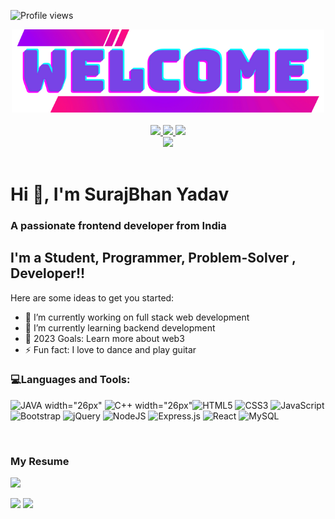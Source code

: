 ![Profile views](https://gpvc.arturio.dev/Suraj-Bhan-Yadav)

<div align="center">
  <a href="https://github.com/Suraj-Bhan-Yadav">
    <img src="./image/Welcome.png" width="500">
  </a>
</div>

<br>
<div align="center">
  <a href="https://github.com/Suraj-Bhan-Yadav" target="_blank">
    <img src="https://img.shields.io/badge/GitHub-100000?style=for-the-badge&logo=github&logoColor=white" target="_blank">
  </a>
 
  <a href = "mailto:surajbhanyadav2002@gmail.com">
    <img src="https://img.shields.io/badge/Gmail-D14836?style=for-the-badge&logo=gmail&logoColor=white">
  </a>
  <a href="https://www.linkedin.com/in/surajbhan-yadav-a031121a1" target="_blank">
    <img src="https://img.shields.io/badge/-LinkedIn-%230077B5?style=for-the-badge&logo=linkedin&logoColor=white" target="_blank">
  </a>
  <br>
  <a href="https://www.instagram.com/surajbhan2019" target="_blank">
    <img src="https://img.shields.io/badge/-Instagram-%23E4405F?style=for-the-badge&logo=instagram&logoColor=white" target="_blank">
  </a>
 
</div>
<br>
<h1>Hi 👋, I'm SurajBhan Yadav</h1>
<h3>A passionate frontend developer from India</h3>

## I'm a Student, Programmer, Problem-Solver , Developer!!

Here are some ideas to get you started:

- 🔭 I’m currently working on full stack web development
- 🌱 I’m currently learning backend development
- 🥅 2023 Goals: Learn more about web3
- ⚡ Fun fact: I love to dance and play guitar

<!-- ### Connect with me:

&nbsp;&nbsp;
[![website](./image/linkedin.svg)](https://www.linkedin.com/in/surajbhan-yadav-a031121a1#gh-light-mode-only)
[![website](./image/linkedin.svg) ](https://www.linkedin.com/in/surajbhan-yadav-a031121a1#gh-dark-mode-only)
&nbsp;&nbsp;
[![website ](./image/instagram.svg)](https://www.instagram.com/surajbhan2019#gh-light-mode-only)
[![website](./image/instagram.svg)](https://www.instagram.com/surajbhan2019#gh-dark-mode-only) -->

### 💻Languages and Tools:

<!-- ![<img align="left" alt="JAVA" width="26px" src="https://www.vectorlogo.zone/logos/java/java-vertical.svg" style="padding-right:10px;" />] -->
![JAVA width="26px"](https://www.vectorlogo.zone/logos/java/java-vertical.svg)
![C++ width="26px"](https://cdn.worldvectorlogo.com/logos/c--4.svg)![HTML5](https://img.shields.io/badge/html5-%23E34F26.svg?style=for-the-badge&logo=html5&logoColor=white) ![CSS3](https://img.shields.io/badge/css3-%231572B6.svg?style=for-the-badge&logo=css3&logoColor=white) ![JavaScript](https://img.shields.io/badge/javascript-%23323330.svg?style=for-the-badge&logo=javascript&logoColor=%23F7DF1E) ![Bootstrap](https://img.shields.io/badge/bootstrap-%23563D7C.svg?style=for-the-badge&logo=bootstrap&logoColor=white) ![jQuery](https://img.shields.io/badge/jquery-%230769AD.svg?style=for-the-badge&logo=jquery&logoColor=white) ![NodeJS](https://img.shields.io/badge/node.js-6DA55F?style=for-the-badge&logo=node.js&logoColor=white) ![Express.js](https://img.shields.io/badge/express.js-%23404d59.svg?style=for-the-badge&logo=express&logoColor=%2361DAFB) ![React](https://img.shields.io/badge/react-%2320232a.svg?style=for-the-badge&logo=react&logoColor=%2361DAFB) ![MySQL](https://img.shields.io/badge/mysql-%2300f.svg?style=for-the-badge&logo=mysql&logoColor=white)

<!-- [<img align="left" alt="HTML5" width="26px" src="https://cdn.jsdelivr.net/gh/devicons/devicon/icons/html5/html5-original.svg" style="padding-right:10px;" />]
[<img align="left" alt="CSS3" width="26px" src="https://cdn.jsdelivr.net/gh/devicons/devicon/icons/css3/css3-original.svg" style="padding-right:10px;" />]
[<img align="left" alt="JavaScript" width="26px" src="https://cdn.jsdelivr.net/gh/devicons/devicon/icons/javascript/javascript-original.svg" style="padding-right:10px;" />]
[<img align="left" alt="React" width="26px" src="https://cdn.jsdelivr.net/gh/devicons/devicon/icons/react/react-original.svg" style="padding-right:10px;" />]
[<img align="left" alt="Node.js" width="26px" src="https://cdn.jsdelivr.net/gh/devicons/devicon/icons/nodejs/nodejs-original.svg" style="padding-right:10px;" />]
[<img align="left" alt="MySQL" width="26px" src="https://cdn.jsdelivr.net/gh/devicons/devicon/icons/mysql/mysql-original.svg" style="padding-right:10px;" />]
[<img align="left" alt="Git" width="26px" src="https://cdn.jsdelivr.net/gh/devicons/devicon/icons/git/git-original.svg" style="padding-right:10px;" />]
[<img align="left" alt="GitHub" width="26px" src="https://user-images.githubusercontent.com/3369400/139447912-e0f43f33-6d9f-45f8-be46-2df5bbc91289.png" style="padding-right:10px;" />]
[<img align="left" alt="Visual Studio Code" width="26px" src="https://cdn.jsdelivr.net/gh/devicons/devicon/icons/vscode/vscode-original.svg" style="padding-right:10px;" />] -->
<br />

### My Resume

[![](https://img.shields.io/badge/-🦠%20My%20Resume-000)](https://suraj-bhan-yadav.github.io/myResume/)

<img height="137px" src="https://github-readme-stats-sigma-five.vercel.app/api?username=Suraj-Bhan-Yadav&hide_title=true&hide_border=true&show_icons=true&include_all_commits=true&count_private=true&line_height=21&text_color=000&icon_color=000&bg_color=0,ea6161,ffc64d,fffc4d,52fa5a&theme=graywhite" /><!-- wi*quL3fcV -->
<img height="137px" src="https://github-readme-stats-sigma-five.vercel.app/api/top-langs/?username=Suraj-Bhan-Yadav&hide=html&hide_title=true&hide_border=true&layout=compact&langs_count=6&exclude_repo=comp426,Redventures-Movie-Quotes&text_color=000&icon_color=fff&bg_color=0,52fa5a,4dfcff,c64dff&theme=graywhite" /></a>
